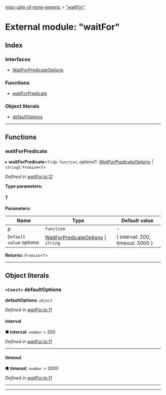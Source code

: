 [misc-utils-of-mine-generic](../README.md) > ["waitFor"](../modules/_waitfor_.md)

# External module: "waitFor"

## Index

### Interfaces

* [WaitForPredicateOptions](../interfaces/_waitfor_.waitforpredicateoptions.md)

### Functions

* [waitForPredicate](_waitfor_.md#waitforpredicate)

### Object literals

* [defaultOptions](_waitfor_.md#defaultoptions)

---

## Functions

<a id="waitforpredicate"></a>

###  waitForPredicate

▸ **waitForPredicate**<`T`>(p: *`function`*, options?: *[WaitForPredicateOptions](../interfaces/_waitfor_.waitforpredicateoptions.md) \| `string`*): `Promise`<`T`>

*Defined in [waitFor.ts:12](https://github.com/cancerberoSgx/misc-utils-of-mine/blob/ec47efe/misc-utils-of-mine-generic/src/waitFor.ts#L12)*

**Type parameters:**

#### T 
**Parameters:**

| Name | Type | Default value |
| ------ | ------ | ------ |
| p | `function` | - |
| `Default value` options | [WaitForPredicateOptions](../interfaces/_waitfor_.waitforpredicateoptions.md) \| `string` |  { interval: 200, timeout: 3000 } |

**Returns:** `Promise`<`T`>

___

## Object literals

<a id="defaultoptions"></a>

### `<Const>` defaultOptions

**defaultOptions**: *`object`*

*Defined in [waitFor.ts:11](https://github.com/cancerberoSgx/misc-utils-of-mine/blob/ec47efe/misc-utils-of-mine-generic/src/waitFor.ts#L11)*

<a id="defaultoptions.interval"></a>

####  interval

**● interval**: *`number`* = 200

*Defined in [waitFor.ts:11](https://github.com/cancerberoSgx/misc-utils-of-mine/blob/ec47efe/misc-utils-of-mine-generic/src/waitFor.ts#L11)*

___
<a id="defaultoptions.timeout"></a>

####  timeout

**● timeout**: *`number`* = 3000

*Defined in [waitFor.ts:11](https://github.com/cancerberoSgx/misc-utils-of-mine/blob/ec47efe/misc-utils-of-mine-generic/src/waitFor.ts#L11)*

___

___

